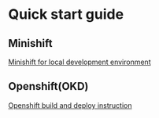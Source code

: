 # Quick start guide

## Minishift
[Minishift for local development environment](deployment/minishift "minishift")
## Openshift(OKD)
[Openshift build and deploy instruction](deployment/openshift "openshift")
